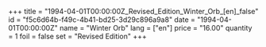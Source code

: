 +++
title = "1994-04-01T00:00:00Z_Revised_Edition_Winter_Orb_[en]_false"
id = "f5c6d64b-f49c-4b41-bd25-3d29c896a9a8"
date = "1994-04-01T00:00:00Z"
name = "Winter Orb"
lang = ["en"]
price = "16.00"
quantity = 1
foil = false
set = "Revised Edition"
+++
